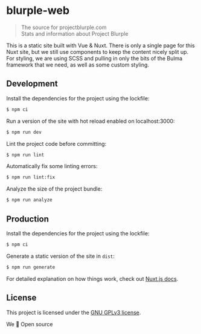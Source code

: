 # blurple-web

> The source for projectblurple.com\
> Stats and information about Project Blurple

This is a static site built with Vue & Nuxt.
There is only a single page for this Nuxt site, but we still use components to keep the content nicely split up.
For styling, we are using SCSS and pulling in only the bits of the Bulma framework that we need, as well as some custom styling.

## Development

Install the dependencies for the project using the lockfile:
```bash
$ npm ci
```

Run a version of the site with hot reload enabled on localhost:3000:
```bash
$ npm run dev
```

Lint the project code before committing:
```bash
$ npm run lint
```

Automatically fix some linting errors:
```bash
$ npm run lint:fix
```

Analyze the size of the project bundle:
```bash
$ npm run analyze
```

## Production

Install the dependencies for the project using the lockfile:
```bash
$ npm ci
```

Generate a static version of the site in `dist`:
```bash
$ npm run generate
```

For detailed explanation on how things work, check out [Nuxt.js docs](https://nuxtjs.org).

## License

This project is licensed under the [GNU GPLv3 license](LICENSE).

We 💖 Open source
